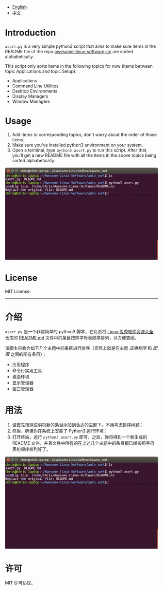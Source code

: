 - [English](#introduction)
- [中文](#介绍)

# Introduction
`asort.py` is a very simple python3 script that aims to make sure items in the README file of the repo [awesome-linux-software-cn](https://github.com/ChrisLeeGit/awesome-linux-software-cn) are sorted alphabetically.

This script only sorts items in the following topics for now (items between topic Applications and topic Setup):
- Applications
- Command Line Utilities
- Desktop Environments
- Display Managers
- Window Managers

# Usage
1. Add items to corresponding topics, don't worry about the order of those items.
1. Make sure you've installed python3 environment on your system.
1. Open a terminal, type `python3 asort.py` to run this script. After that, you'll get a new README file with all the items in the above topics being sorted alphabetically.

![test screenshot](./test.png)

# License
MIT License.

---------------------------------------------
# 介绍
`asort.py` 是一个非常简单的 python3 脚本，它负责将 [Linux 优秀软件资源大全](https://github.com/ChrisLeeGit/awesome-linux-software-cn) 仓库的 [README.md](https://github.com/ChrisLeeGit/awesome-linux-software-cn/blob/master/README.md) 文件中的条目按照字母表顺序排列，以方便查阅。

该脚本只会为如下几个主题中的条目进行排序（实际上就是在主题 *应用程序* 和 *配置* 之间的所有条目）：
- 应用程序
- 命令行实用工具
- 桌面环境
- 显示管理器
- 窗口管理器

# 用法
1. 请首先按照说明将新的条目添加到合适的主题下，不用考虑排序问题；
1. 然后，确保你在系统上安装了 Python3 运行环境；
1. 打开终端，运行 `python3 asort.py` 即可。之后，你将得到一个新生成的 README 文件，并且文件中所有的在上述几个主题中的条目都已经按照字母表的顺序排列好了。

![test 截图](./test.png)

# 许可
MIT 许可协议。

